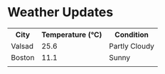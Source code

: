 # Weather Updates

<!-- WEATHER-UPDATE-START -->
<table><tr><th>City</th><th>Temperature (°C)</th><th>Condition</th></tr><tr><td>Valsad</td><td>25.6</td><td>Partly Cloudy</td></tr><tr><td>Boston</td><td>11.1</td><td>Sunny</td></tr><tr><td></td><td></td><td></td></tr></table>
<!-- WEATHER-UPDATE-END -->
